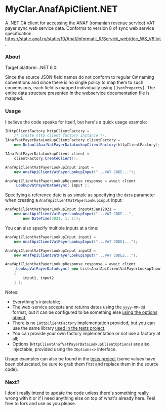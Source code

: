 # MyClar.AnafApiClient.NET
A .NET C# client for accessing the ANAF (romanian revenue service) VAT payer sync web service data.
Conforms to version 8 of sync web service specification: https://static.anaf.ro/static/10/Anaf/Informatii_R/Servicii_web/doc_WS_V8.txt.

### About

Target platform: .NET 6.0.

Since the source JSON field names do not conform to regular C# naming conventions and since there is no single policy to map them to such convensions, each field is mapped individually using `[JsonProperty]`.
The entire data structure presented in the webservice documentation file is mapped.

### Usage

I believe the code speaks for itself, but here's a quick usage example:

```csharp
IHttpClientFactory httpClientFactory = 
	/* create http client factory instance */;
IAnafVatPayerDataLookupClientFactory clientFactory = 
	new DefaultAnafVatPayerDataLookupClientFactory(httpClientFactory);

IAnafVatPayerDataLookupClient client = 
	clientFactory.CreateClient();

AnafApiClientVatPayerLookupInput input = 
	new AnafApiClientVatPayerLookupInput("...VAT CODE...");

AnafApiClientVatPayerLookupResponse response = await client
	.LookupVatPayerDataAsync( input );
```

Specifying a reference date is as simple as specifying the `date` parameter when creating a `AnafApiClientVatPayerLookupInput` input:

```csharp
AnafApiClientVatPayerLookupInput inputAtJan12021 = 
	new AnafApiClientVatPayerLookupInput("...VAT CODE...", 
		new DateTime(2021, 1, 1));
```

You can also specify multiple inputs at a time:

```csharp
AnafApiClientVatPayerLookupInput input1 = 
	new AnafApiClientVatPayerLookupInput("...VAT CODE1...");

AnafApiClientVatPayerLookupInput input2 = 
	new AnafApiClientVatPayerLookupInput("...VAT CODE2...");

AnafApiClientVatPayerLookupResponse response = await client
	.LookupVatPayerDataAsync( new List<AnafApiClientVatPayerLookupInput>() 
	{
		input1, input2
	} );
```

Notes:
- Everything's injectable;
- The web-service accepts and returns dates using the `yyyy-MM-dd` format, but it can be configured to be something else [using the options object](https://github.com/alexboia/MyClar.AnafApiClient.NET/blob/main/MyClar.AnafApiClient.NET/DefaultAnafVatPayerDataLookupClientFactory.cs);
- There is no `IHttpClientFactory` implementation provided, but you can use the same library [used in the tests project](https://github.com/alexboia/MyClar.AnafApiClient.NET/blob/main/MyClar.AnafApiClient.NET.Tests/Support/StandaloneHttpClientWrapperFactory.cs);
- You can provide your own factory implementation or not use a factory at all;
- Options (`HttpClientAnafVatPayerDataLookupClientOptions`) are also injectable, provided using the `IOptions<>` interface.

Usage examples can also be found in the [tests project](https://github.com/alexboia/MyClar.AnafApiClient.NET/tree/main/MyClar.AnafApiClient.NET.Tests) (some values have been obfuscated, be sure to grab them first and replace them in the source code).

### Next?

I don't really intend to update the code unless there's something really wrong with it or if I need anything else on top of what's already here.
Feel free to fork and use as you please.
